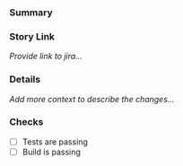 ### Summary

### Story Link

_Provide link to jira..._

### Details

_Add more context to describe the changes..._

### Checks

- [ ] Tests are passing
- [ ] Build is passing
